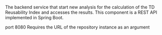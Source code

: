 The backend service that start new analysis for the calculation of the TD Reusability Index and accesses the results. This component is a REST API implemented in Spring Boot.

port 8080 Requires the URL of the repository instance as an argument
